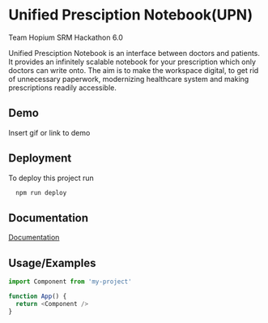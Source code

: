 # Unified Presciption Notebook(UPN)
Team Hopium SRM Hackathon 6.0

Unified Presciption Notebook is an interface between doctors and patients. 
It provides an infinitely scalable notebook for your prescription which only doctors can write onto. 
The aim is to make the workspace digital, to get rid of unnecessary paperwork, modernizing healthcare system and making prescriptions readily accessible. 


## Demo

Insert gif or link to demo


## Deployment

To deploy this project run

```bash
  npm run deploy
```


## Documentation

[Documentation](https://linktodocumentation)


## Usage/Examples

```javascript
import Component from 'my-project'

function App() {
  return <Component />
}
```
